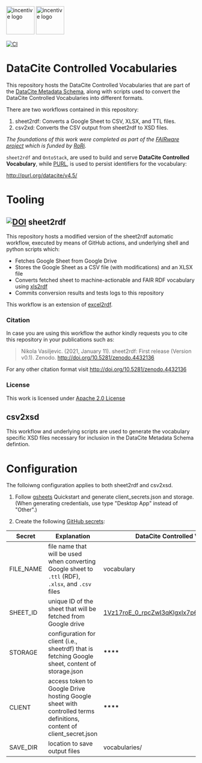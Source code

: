 <img src="https://thumb.tildacdn.com/tild3934-3732-4633-b864-646466363531/-/format/webp/FAIRware_Logo.jpg" alt="incentive logo" height="75"/>
<img src="https://external-content.duckduckgo.com/iu/?u=https%3A%2F%2Fciser.cornell.edu%2Fwp-content%2Fuploads%2F2020%2F01%2FdataciteNoBorder.png&f=1&nofb=1" alt="incentive logo" height="75"/>

[![CI](https://github.com/metadatacenter/datacite-controlled-vocabulary/workflows/Sheet2RDF/badge.svg)](https://github.com/metadatacenter/datacite-controlled-vocabulary/actions?query=workflow%3ASheet2RDF)

# DataCite Controlled Vocabularies

This repository hosts the DataCite Controlled Vocabularies that are part of the [DataCite Metadata Schema](https://datacite-metadata-schema.readthedocs.io/en/4.5/), along with scripts used to convert the DataCite Controlled Vocabularies into different formats.

There are two workflows contained in this repository:

1. sheet2rdf: Converts a Google Sheet to CSV, XLSX, and TTL files.
2. csv2xd: Converts the CSV output from sheet2rdf to XSD files.

*The foundations of this work were completed as part of the [FAIRware project](https://researchonresearch.org/projects#!/tab/273951116-3) which is funded by [RoRi](https://researchonresearch.org/).*


`sheet2rdf` and `OntoStack`, are used to build and serve **DataCite Controlled Vocabulary**, while [PURL](https://archive.org/services/purl/), is used to persist identifiers for the vocabulary:

http://purl.org/datacite/v4.5/

# Tooling

## [![DOI](https://zenodo.org/badge/327900313.svg)](https://zenodo.org/badge/latestdoi/327900313) sheet2rdf

This repository hosts a modified version of the sheet2rdf automatic workflow, executed by means of GitHub actions, and underlying shell and python scripts which:

- Fetches Google Sheet from Google Drive
- Stores the Google Sheet as a CSV file (with modifications) and an XLSX file
- Converts fetched sheet to machine-actionable and FAIR RDF vocabulary using [xls2rdf](https://github.com/sparna-git/xls2rdf)
- Commits conversion results and tests logs to this repository
  
This workflow is an extension of [excel2rdf](https://github.com/fair-data-collective/excel2rdf-template).

### Citation

In case you are using this workflow the author kindly requests you to cite this repository in your publications such as:

> Nikola Vasiljevic. (2021, January 11). sheet2rdf: First release (Version v0.1). Zenodo. http://doi.org/10.5281/zenodo.4432136

For any other citation format visit http://doi.org/10.5281/zenodo.4432136

### License

This work is licensed under [Apache 2.0 License](https://github.com/niva83/sheet2rdf/blob/main/License.md)

## csv2xsd

This workflow and underlying scripts are used to generate the vocabulary specific XSD files necessary for inclusion in the DataCite Metadata Schema defintion.

# Configuration

The folloiwng configuration applies to both sheet2rdf and csv2xsd.

1. Follow [gsheets](https://pypi.org/project/gsheets/) Quickstart and generate client_secrets.json and storage. (When generating credentials, use type "Desktop App" instead of "Other".)

2. Create the following [GitHub secrets](https://docs.github.com/en/free-pro-team@latest/actions/reference/encrypted-secrets):

| Secret          | Explanation                                                                                                        | DataCite Controlled Vocabulary                                                                                                                          |
| --------------- | ------------------------------------------------------------------------------------------------------------------ | ------------------------------------------------------------------------------------------------------------------------------------------------------- |
| FILE_NAME       | file name that will be used when converting Google sheet to `.ttl` (RDF), `.xlsx`, and `.csv` files                | vocabulary                                                                                                                                              |
| SHEET_ID        | unique ID of the sheet that will be fetched from Google drive                                                      | [1Vz17roE_0_rpcZwI3qKlgxIx7p6OKDNtDM2bmsoorsU](https://docs.google.com/spreadsheets/d/1Vz17roE_0_rpcZwI3qKlgxIx7p6OKDNtDM2bmsoorsU/edit#gid=1198865354) |
| STORAGE         | configuration for client (i.e., sheetrdf) that is fetching Google sheet, content of storage.json | **\*\*\*\***                                                                                                                                                              |
| CLIENT          | access token to Google Drive hosting Google sheet with controlled terms definitions, content of client_secret.json | **\*\*\*\***                                                                                                                           |
| SAVE_DIR          | location to save output files                  | vocabularies/   |
